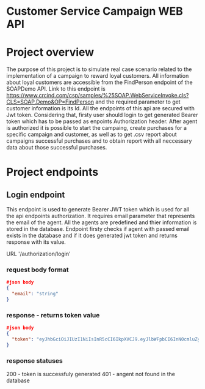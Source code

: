 # Customer Service Campaign WEB API

# Project overview

The purpose of this project is to simulate real case scenario related to the implementation of a campaign to reward loyal customers.
All information about loyal customers are accessible from the FindPerson endpoint of the SOAPDemo API. Link to this endpoint is 
https://www.crcind.com/csp/samples/%25SOAP.WebServiceInvoke.cls?CLS=SOAP.Demo&OP=FindPerson and the required parameter to get customer
information is its Id. All the endpoints of this api are secured with Jwt token. Considering that, firsty user should login to get 
generated Bearer token which has to be passed as enpoints Authorization header. After agent is authorized it is possible to start the campaing,
create purchases for a specific campaign and customer, as well as to get .csv report about campaigns successful purchases and to obtain 
report with all neccessary data about those successful purchases.

# Project endpoints

## Login endpoint

This endpoint is used to generate Bearer JWT token which is used for all the api endpoints authorization. It requires email parameter
that represents the email of the agent. All the agents are predefined and thier information is stored in the database. Endpoint firsty
checks if agent with passed email exists in the database and if it does generated jwt token and returns response with its value.

URL '/authorization/login'

### request body format

```JSON
#json body
{
  "email": "string"
}
```

### response - returns token value
```JSON
#json body
{
  "token": "eyJhbGciOiJIUzI1NiIsInR5cCI6IkpXVCJ9.eyJlbWFpbCI6InN0cmluZyIsImV4cCI6MTY5NzYzODUwMywiaXNzIjoiaHR0cHM6Ly9sb2NhbGhvc3Q6NDQzMDUiLCJhdWQiOiJodHRwczovL2xvY2FsaG9zdDo0NDMwNSJ9.pehMYJo49w31eNP3XpmSTXFjQNRI5hHqWEUE4saZTjM"
}
```

### response statuses
 
200 - token is successfuly generated
401 - angent not found in the database